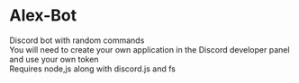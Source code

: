 # Alex-Bot
Discord bot with random commands \
You will need to create your own application in the Discord developer panel and use your own token \
Requires node,js along with discord.js and fs
